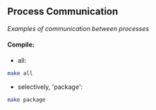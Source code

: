 ## Process Communication
_Examples of communication between processes_

#### Compile:
- all:
```bash
make all
```

- selectively, 'package':
```bash
make package
```
